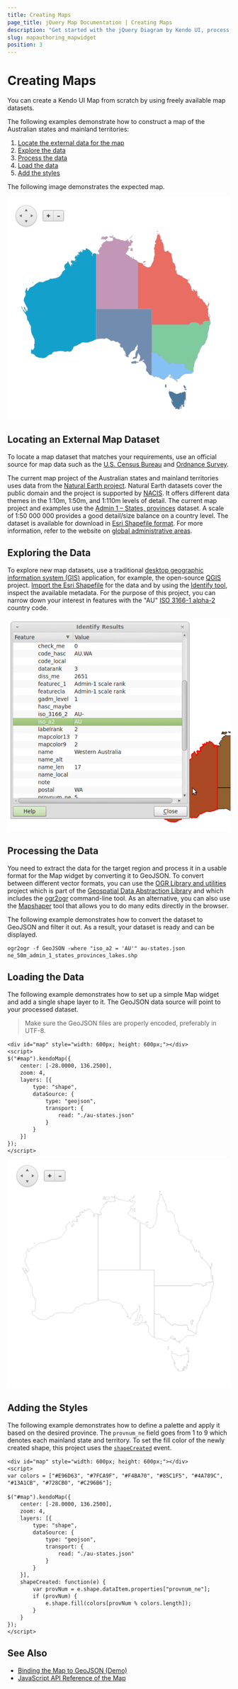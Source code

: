 ```yaml
---
title: Creating Maps
page_title: jQuery Map Documentation | Creating Maps
description: "Get started with the jQuery Diagram by Kendo UI, process and transform maps from external sources, and use them with the Map widget."
slug: mapauthoring_mapwidget
position: 3
---
```


# Creating Maps

You can create a Kendo UI Map from scratch by using freely available map datasets.

The following examples demonstrate how to construct a map of the Australian states and mainland territories:

1. [Locate the external data for the map](#locating-an-external-map-dataset)
1. [Explore the data](#exploring-the-data)
1. [Process the data](#processing-the-data)
1. [Load the data](#loading-the-data)
1. [Add the styles](#adding-the-styles)

The following image demonstrates the expected map.

![Kendo UI for jQuery The expected outlook of a finished map](images/map-au.png)

## Locating an External Map Dataset

To locate a map dataset that matches your requirements, use an official source for map data such as the [U.S. Census Bureau](http://www.census.gov) and [Ordnance Survey](http://www.ordnancesurvey.co.uk/).

The current map project of the Australian states and mainland territories uses data from the [Natural Earth project](http://www.naturalearthdata.com/). Natural Earth datasets cover the public domain and the project is supported by [NACIS](http://nacis.org/). It offers different data themes in the 1:10m, 1:50m, and 1:110m levels of detail. The current map project and examples use the [Admin 1 – States, provinces](http://www.naturalearthdata.com/downloads/50m-cultural-vectors) dataset. A scale of 1:50 000 000 provides a good detail/size balance on a country level. The dataset is available for download in [Esri Shapefile format](http://www.naturalearthdata.com/http//www.naturalearthdata.com/download/50m/cultural/ne_50m_admin_1_states_provinces_lakes.zip). For more information, refer to the website on [global administrative areas](http://www.gadm.org/country).

## Exploring the Data

To explore new map datasets, use a traditional [desktop geographic information system (GIS)](https://en.wikipedia.org/wiki/Geographic_information_system) application, for example, the open-source [QGIS](https://www.qgis.org/en/site/) project. [Import the Esri Shapefile](https://docs.qgis.org/testing/en/docs/user_manual/working_with_vector/index.html) for the data and by using the [Identify tool](https://docs.qgis.org/testing/en/docs/user_manual/introduction/general_tools.html#identify), inspect the available metadata. For the purpose of this project, you can narrow down your interest in features with the "AU" [ISO 3166-1 alpha-2](https://en.wikipedia.org/wiki/ISO_3166-1_alpha-2) country code.

![Kendo UI for jQuery Identifying the results](images/map-qgis-identify.png)

## Processing the Data

You need to extract the data for the target region and process it in a usable format for the Map widget by converting it to GeoJSON. To convert between different vector formats, you can use the [OGR Library and utilities](https://gdal.org/development/rfc/rfc59.1_utilities_as_a_library.html) project which is part of the [Geospatial Data Abstraction Library](http://www.gdal.org/) and which includes the [ogr2ogr](http://www.gdal.org/ogr2ogr.html) command-line tool. As an alternative, you can also use the [Mapshaper](http://www.mapshaper.org/) tool that allows you to do many edits directly in the browser.

The following example demonstrates how to convert the dataset to GeoJSON and filter it out. As a result, your dataset is ready and can be displayed.

    ogr2ogr -f GeoJSON -where "iso_a2 = 'AU'" au-states.json ne_50m_admin_1_states_provinces_lakes.shp

## Loading the Data

The following example demonstrates how to set up a simple Map widget and add a single shape layer to it. The GeoJSON data source will point to your processed dataset.

> Make sure the GeoJSON files are properly encoded, preferably in UTF-8.

    <div id="map" style="width: 600px; height: 600px;"></div>
    <script>
    $("#map").kendoMap({
        center: [-28.0000, 136.2500],
        zoom: 4,
        layers: [{
            type: "shape",
            dataSource: {
                type: "geojson",
                transport: {
                    read: "./au-states.json"
                }
            }
        }]
    });
    </script>

![Kendo UI for jQuery Unstyled map](images/map-au-base.png)

## Adding the Styles

The following example demonstrates how to define a palette and apply it based on the desired province. The `provnum_ne` field goes from 1 to 9 which denotes each mainland state and territory. To set the fill color of the newly created shape, this project uses the [`shapeCreated`](/api/dataviz/map#events-shapeCreated) event.

    <div id="map" style="width: 600px; height: 600px;"></div>
    <script>
    var colors = ["#E96D63", "#7FCA9F", "#F4BA70", "#85C1F5", "#4A789C", "#13A1CB", "#728CB0", "#C296B6"];

    $("#map").kendoMap({
        center: [-28.0000, 136.2500],
        zoom: 4,
        layers: [{
            type: "shape",
            dataSource: {
                type: "geojson",
                transport: {
                    read: "./au-states.json"
                }
            }
        }],
        shapeCreated: function(e) {
            var provNum = e.shape.dataItem.properties["provnum_ne"];
            if (provNum) {
                e.shape.fill(colors[provNum % colors.length]);
            }
        }
    });
    </script>

## See Also

* [Binding the Map to GeoJSON (Demo)](https://demos.telerik.com/kendo-ui/map/geojson)
* [JavaScript API Reference of the Map](/api/javascript/dataviz/ui/map)
